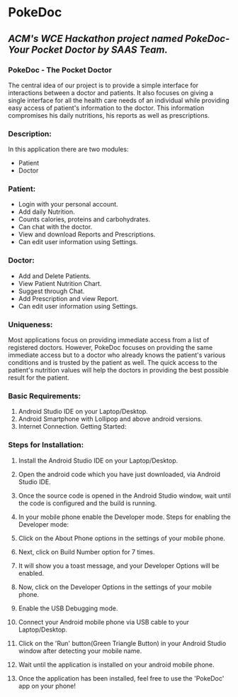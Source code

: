 # PokeDoc
## *ACM's WCE Hackathon project named PokeDoc-Your Pocket Doctor by SAAS Team.*


### PokeDoc - The Pocket Doctor
The central idea of our project is to provide a simple interface for interactions between a doctor and patients. It also focuses on giving a single interface for all the health care needs of an individual while providing easy access of patient's information to the doctor. This information compromises his daily nutritions, his reports as well as prescriptions.

### Description:

In this application there are two modules: 
- Patient
-  Doctor

### Patient:
- Login with your personal account.
- Add daily Nutrition.
- Counts calories, proteins and carbohydrates.
- Can chat with the doctor.
- View and download Reports and Prescriptions.
- Can edit user information using Settings.

### Doctor:
- Add and Delete Patients.
- View Patient Nutrition Chart.
- Suggest through Chat.
- Add Prescription and view Report.
- Can edit user information using Settings.

### Uniqueness:

Most applications focus on providing immediate access from a list of registered doctors. However, PokeDoc focuses on providing the same immediate access but to a doctor who already knows the patient's various conditions and is trusted by the patient as well. The quick access to the patient's nutrition values will help the doctors in providing the best possible result for the patient.




### Basic Requirements:

1. Android Studio IDE on your Laptop/Desktop.
2. Android Smartphone with Lollipop and above android versions.
3. Internet Connection.
Getting Started:

### Steps for Installation:
1. Install the Android Studio IDE on your Laptop/Desktop.
2. Open the android code which you have just downloaded, via Android Studio
IDE.
3. Once the source code is opened in the Android Studio window, wait until the code is configured and the build is running.
4. In your mobile phone enable the Developer mode.
 Steps for enabling the Developer mode:
1. Click on the About Phone options in the settings of your mobile phone.
2. Next, click on Build Number option for 7 times.
3. It will show you a toast message, and your Developer Options will be enabled.
5. Now, click on the Developer Options in the settings of your mobile phone.
 
6. Enable the USB Debugging mode.
7. Connect your Android mobile phone via USB cable to your Laptop/Desktop.
8. Click on the 'Run' button(Green Triangle Button) in your Android Studio window after detecting your
mobile name.
9. Wait until the application is installed on your android mobile phone.
10. Once the application has been installed, feel free to use the 'PokeDoc' app on your phone!







